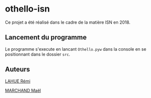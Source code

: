 # othello-isn

Ce projet a été réalisé dans le cadre de la matière ISN en 2018.

## Lancement du programme

Le programme s'execute en lancant `Othello.pyw` dans la console en se positionnant dans le dossier `src`.

## Auteurs

[LAHUE Rémi](https://github.com/Volcano23)

[MARCHAND Maël](https://github.com/Couapy/)
